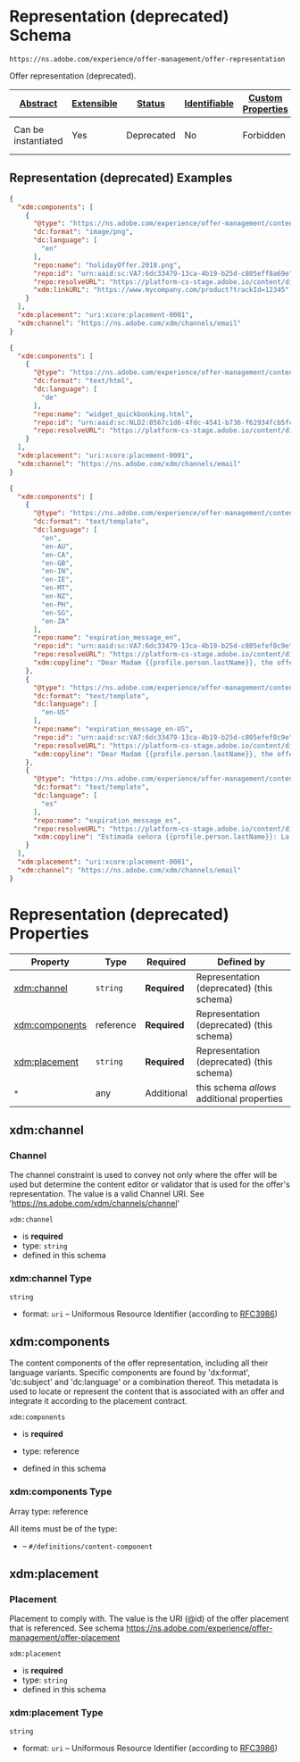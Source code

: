 
# Representation (deprecated) Schema

```
https://ns.adobe.com/experience/offer-management/offer-representation
```

Offer representation (deprecated).

| [Abstract](../../../../abstract.md) | [Extensible](../../../../extensions.md) | [Status](../../../../status.md) | [Identifiable](../../../../id.md) | [Custom Properties](../../../../extensions.md) | [Additional Properties](../../../../extensions.md) | Defined In |
|-------------------------------------|-----------------------------------------|---------------------------------|-----------------------------------|------------------------------------------------|----------------------------------------------------|------------|
| Can be instantiated | Yes | Deprecated | No | Forbidden | Permitted | [adobe/experience/offer-management/offer-representation.schema.json](adobe/experience/offer-management/offer-representation.schema.json) |

## Representation (deprecated) Examples

```json
{
  "xdm:components": [
    {
      "@type": "https://ns.adobe.com/experience/offer-management/content-component-imagelink",
      "dc:format": "image/png",
      "dc:language": [
        "en"
      ],
      "repo:name": "holidayOffer.2018.png",
      "repo:id": "urn:aaid:sc:VA7:6dc33479-13ca-4b19-b25d-c805eff8a69e",
      "repo:resolveURL": "https://platform-cs-stage.adobe.io/content/directory/resolve?asset_id=&quot;urn:aaid:sc:VA7:6dc33479-13ca-4b19-b25d-c805eff8a69e&quot;",
      "xdm:linkURL": "https://www.mycompany.com/product?trackId=12345"
    }
  ],
  "xdm:placement": "uri:xcore:placement-0001",
  "xdm:channel": "https://ns.adobe.com/xdm/channels/email"
}
```

```json
{
  "xdm:components": [
    {
      "@type": "https://ns.adobe.com/experience/offer-management/content-component-html",
      "dc:format": "text/html",
      "dc:language": [
        "de"
      ],
      "repo:name": "widget_quickbooking.html",
      "repo:id": "urn:aaid:sc:NLD2:0567c1d6-4fdc-4541-b736-f62934fcb5fc",
      "repo:resolveURL": "https://platform-cs-stage.adobe.io/content/directory/resolve?asset_id=&quot;urn:aaid:sc:NLD2:0567c1d6-4fdc-4541-b736-f62934fcb5fc&quot;"
    }
  ],
  "xdm:placement": "uri:xcore:placement-0001",
  "xdm:channel": "https://ns.adobe.com/xdm/channels/email"
}
```

```json
{
  "xdm:components": [
    {
      "@type": "https://ns.adobe.com/experience/offer-management/content-component-text",
      "dc:format": "text/template",
      "dc:language": [
        "en",
        "en-AU",
        "en-CA",
        "en-GB",
        "en-IN",
        "en-IE",
        "en-MT",
        "en-NZ",
        "en-PH",
        "en-SG",
        "en-ZA"
      ],
      "repo:name": "expiration_message_en",
      "repo:id": "urn:aaid:sc:VA7:6dc33479-13ca-4b19-b25d-c805efef0c9e",
      "repo:resolveURL": "https://platform-cs-stage.adobe.io/content/directory/resolve?asset_id=&quot;urn:aaid:sc:VA7:6dc33479-13ca-4b19-b25d-c805efef0c9e&quot;&resource=&quot;api:metadata/application&quot;&name=expiration_message_en",
      "xdm:copyline": "Dear Madam {{profile.person.lastName}}, the offer expires 12/6/2018"
    },
    {
      "@type": "https://ns.adobe.com/experience/offer-management/content-component-text",
      "dc:format": "text/template",
      "dc:language": [
        "en-US"
      ],
      "repo:name": "expiration_message_en-US",
      "repo:id": "urn:aaid:sc:VA7:6dc33479-13ca-4b19-b25d-c805efef0c9e",
      "repo:resolveURL": "https://platform-cs-stage.adobe.io/content/directory/resolve?asset_id=&quot;urn:aaid:sc:VA7:6dc33479-13ca-4b19-b25d-c805efef0c9e&quot;&resource=&quot;api:metadata/application&quot;&name=&quot;expiration_message_en-US&quot;",
      "xdm:copyline": "Dear Madam {{profile.person.lastName}}, the offer expires 6/12/2018"
    },
    {
      "@type": "https://ns.adobe.com/experience/offer-management/content-component-text",
      "dc:format": "text/template",
      "dc:language": [
        "es"
      ],
      "repo:name": "expiration_message_es",
      "repo:resolveURL": "https://platform-cs-stage.adobe.io/content/directory/resolve?asset_id=&quot;urn:aaid:sc:VA7:6dc33479-13ca-4b19-b25d-c805efef0c9e&quot;&resource=&quot;api:metadata/application&quot;&name=&quot;expiration_message_es&quot;",
      "xdm:copyline": "Estimada señora {{profile.person.lastName}}: La oferta vence el 12/6/2018"
    }
  ],
  "xdm:placement": "uri:xcore:placement-0001",
  "xdm:channel": "https://ns.adobe.com/xdm/channels/email"
}
```


# Representation (deprecated) Properties

| Property | Type | Required | Defined by |
|----------|------|----------|------------|
| [xdm:channel](#xdmchannel) | `string` | **Required** | Representation (deprecated) (this schema) |
| [xdm:components](#xdmcomponents) | reference | **Required** | Representation (deprecated) (this schema) |
| [xdm:placement](#xdmplacement) | `string` | **Required** | Representation (deprecated) (this schema) |
| `*` | any | Additional | this schema *allows* additional properties |

## xdm:channel
### Channel

The channel constraint is used to convey not only where the offer will be used but determine the content editor or validator that is used for the offer's representation. The value is a valid Channel URI. See 'https://ns.adobe.com/xdm/channels/channel'

`xdm:channel`
* is **required**
* type: `string`
* defined in this schema

### xdm:channel Type


`string`
* format: `uri` – Uniformous Resource Identifier (according to [RFC3986](http://tools.ietf.org/html/rfc3986))






## xdm:components

The content components of the offer representation, including all their language variants. Specific components are found by 'dx:format', 'dc:subject' and 'dc:language' or a combination thereof. This metadata is used to locate or represent the content that is associated with an offer and integrate it according to the placement contract.

`xdm:components`
* is **required**
* type: reference

* defined in this schema

### xdm:components Type


Array type: reference

All items must be of the type:
* []() – `#/definitions/content-component`








## xdm:placement
### Placement

Placement to comply with. The value is the URI (@id) of the offer placement that is referenced. See schema https://ns.adobe.com/experience/offer-management/offer-placement

`xdm:placement`
* is **required**
* type: `string`
* defined in this schema

### xdm:placement Type


`string`
* format: `uri` – Uniformous Resource Identifier (according to [RFC3986](http://tools.ietf.org/html/rfc3986))






